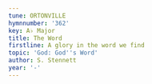 ```yaml
---
tune: ORTONVILLE
hymnnumber: '362'
key: A♭ Major
title: The Word
firstline: A glory in the word we find
topic: 'God: God''s Word'
author: S. Stennett
year: '-'
---
```

